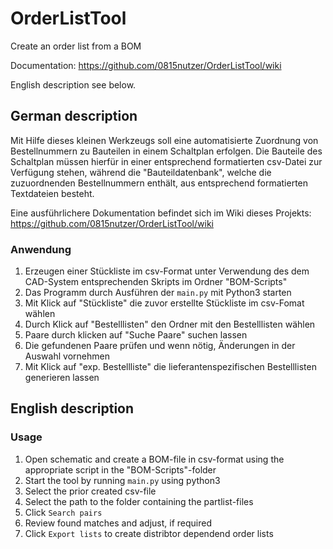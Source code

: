 # OrderListTool
Create an order list from a BOM

Documentation: https://github.com/0815nutzer/OrderListTool/wiki

English description see below.

## German description
Mit Hilfe dieses kleinen Werkzeugs soll eine automatisierte Zuordnung von Bestellnummern zu Bauteilen in einem Schaltplan erfolgen.
Die Bauteile des Schaltplan müssen hierfür in einer entsprechend formatierten csv-Datei zur Verfügung stehen, während die "Bauteildatenbank", welche die zuzuordnenden Bestellnummern enthält, aus entsprechend formatierten Textdateien besteht.

Eine ausführlichere Dokumentation befindet sich im Wiki dieses Projekts: https://github.com/0815nutzer/OrderListTool/wiki

### Anwendung
1. Erzeugen einer Stückliste im csv-Format unter Verwendung des dem CAD-System entsprechenden Skripts im Ordner "BOM-Scripts"
2. Das Programm durch Ausführen der `main.py` mit Python3 starten
3. Mit Klick auf "Stückliste" die zuvor erstellte Stückliste im csv-Fomat wählen
4. Durch Klick auf "Bestelllisten" den Ordner mit den Bestelllisten wählen
5. Paare durch klicken auf "Suche Paare" suchen lassen
6. Die gefundenen Paare prüfen und wenn nötig, Änderungen in der Auswahl vornehmen
7. Mit Klick auf "exp. Bestellliste" die lieferantenspezifischen Bestelllisten generieren lassen


## English description

### Usage
1. Open schematic and create a BOM-file in csv-format using the appropriate script in the "BOM-Scripts"-folder
2. Start the tool by running `main.py` using python3
3. Select the prior created csv-file
4. Select the path to the folder containing the partlist-files
5. Click `Search pairs`
6. Review found matches and adjust, if required
7. Click `Export lists` to create distribtor dependend order lists
